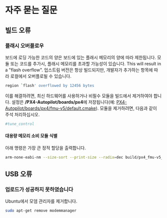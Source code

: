 # 자주 묻는 질문


## 빌드 오류

### 플래시 오버플로우

보드에 로딩 가능한 코드의 양은 보드에 있는 플래시 메모리의 양에 따라 제한됩니다. 모듈 또는 코드를 추가시, 플래시 메모리를 초과할 가능성이 있습니다. This will result in a "flash overflow". 업스트림 버전은 항상 빌드되지만, 개발자가 추가하는 항목에 따라 로컬에서 오버플로될 수 있습니다.

```sh
region `flash' overflowed by 12456 bytes
```

이를 해결하려면, 최신 하드웨어를 사용하거나 비필수 모듈을 빌드에서 제거하여야 합니다. 설정은 **/PX4-Autopilot/boards/px4**에 저장됩니다(예: [PX4-Autopilot/boards/px4/fmu-v5/default.cmake](https://github.com/PX4/PX4-Autopilot/blob/master/boards/px4/fmu-v5/default.cmake)). 모듈을 제거하려면, 다음과 같이 주석 처리하십시오.

```cmake
#tune_control
```

#### 대용량 메모리 소비 모듈 식별

아래 명령은 가장 큰 정적 할당을 출력합니다.

```bash
arm-none-eabi-nm --size-sort --print-size --radix=dec build/px4_fmu-v5_default/px4_fmu-v5_default.elf | grep " [bBdD] "
```


## USB 오류

### 업로드가 성공하지 못하였습니다

Ubuntu에서 모뎀 관리자를 제거합니다.

```sh
sudo apt-get remove modemmanager
```
